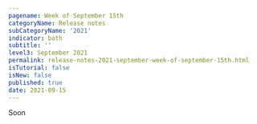 ```yaml
---
pagename: Week of September 15th
categoryName: Release notes
subCategoryName: '2021'
indicator: both
subtitle: ''
level3: September 2021
permalink: release-notes-2021-september-week-of-september-15th.html
isTutorial: false
isNew: false
published: true
date: 2021-09-15
---
```


Soon
